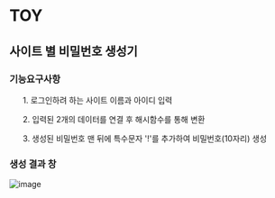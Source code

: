 <h1> TOY </h1>
<h2> 사이트 별 비밀번호 생성기 </h2>

  <p>
  <h3>기능요구사항</h3>
  <ol>1. 로그인하려 하는 사이트 이름과 아이디 입력</ol>
  <ol>2. 입력된 2개의 데이터를 연결 후 해시함수를 통해 변환</ol>
  <ol>3. 생성된 비밀번호 맨 뒤에 특수문자 '!'를 추가하여 비밀번호(10자리) 생성</ol> 
  <p>
  <p>
  <h3> 생성 결과 창 </h3>

![image](https://user-images.githubusercontent.com/39187226/188443592-06176a45-93d3-4a8a-96a1-185d238bb9db.png)
